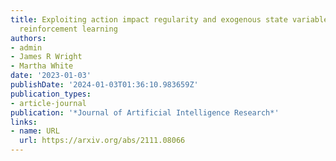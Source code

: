 ```yaml
---
title: Exploiting action impact regularity and exogenous state variables for offline
  reinforcement learning
authors:
- admin
- James R Wright
- Martha White
date: '2023-01-03'
publishDate: '2024-01-03T01:36:10.983659Z'
publication_types:
- article-journal
publication: '*Journal of Artificial Intelligence Research*'
links:
- name: URL
  url: https://arxiv.org/abs/2111.08066
---
```

